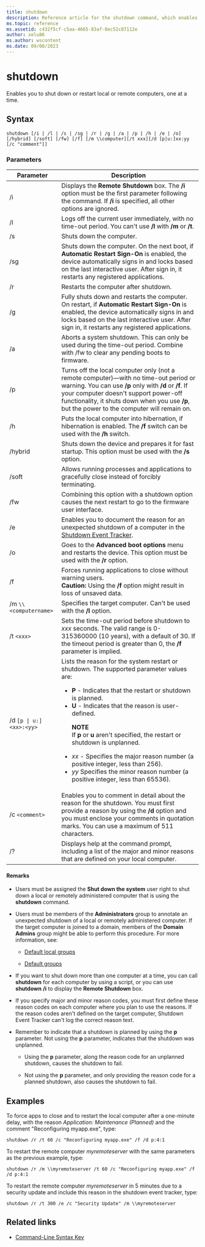 ```yaml
---
title: shutdown
description: Reference article for the shutdown command, which enables you to shut down or restart local or remote computers, one at a time.
ms.topic: reference
ms.assetid: c432f5cf-c5aa-4665-83af-0ec52c87112e
author: xelu86
ms.author: wscontent
ms.date: 09/08/2023
---
```


# shutdown

Enables you to shut down or restart local or remote computers, one at a time.

## Syntax

```
shutdown [/i | /l | /s | /sg | /r | /g | /a | /p | /h | /e | /o] [/hybrid] [/soft] [/fw] [/f] [/m \\computer][/t xxx][/d [p|u:]xx:yy [/c "comment"]]
```

### Parameters

| Parameter | Description |
|--|--|
| /i | Displays the **Remote Shutdown** box. The **/i** option must be the first parameter following the command. If **/i** is specified, all other options are ignored. |
| /l | Logs off the current user immediately, with no time-out period. You can't use **/l** with **/m** or **/t**. |
| /s | Shuts down the computer. |
| /sg | Shuts down the computer. On the next boot, if **Automatic Restart Sign-On** is enabled, the device automatically signs in and locks based on the last interactive user. After sign in, it restarts any registered applications. |
| /r | Restarts the computer after shutdown. |
| /g | Fully shuts down and restarts the computer. On restart, if **Automatic Restart Sign-On** is enabled, the device automatically signs in and locks based on the last interactive user. After sign in, it restarts any registered applications. |
| /a | Aborts a system shutdown. This can only be used during the time-out period. Combine with /fw to clear any pending boots to firmware. |
| /p | Turns off the local computer only (not a remote computer)—with no time-out period or warning. You can use **/p** only with **/d** or **/f**. If your computer doesn't support power-off functionality, it shuts down when you use **/p**, but the power to the computer will remain on. |
| /h | Puts the local computer into hibernation, if hibernation is enabled. The **/f** switch can be used with the **/h** switch. |
| /hybrid | Shuts down the device and prepares it for fast startup. This option must be used with the **/s** option. |
| /soft | Allows running processes and applications to gracefully close instead of forcibly terminating. |
| /fw | Combining this option with a shutdown option causes the next restart to go to the firmware user interface. |
| /e | Enables you to document the reason for an unexpected shutdown of a computer in the [Shutdown Event Tracker](/troubleshoot/windows-server/application-management/description-shutdown-event-tracker). |
| /o | Goes to the **Advanced boot options** menu and restarts the device. This option must be used with the **/r** option. |
| /f | Forces running applications to close without warning users.<br>**Caution:** Using the **/f** option might result in loss of unsaved data. |
| /m `\\<computername>` | Specifies the target computer. Can't be used with the **/l** option. |
| /t `<xxx>` | Sets the time-out period before shutdown to *xxx* seconds. The valid range is 0-315360000 (10 years), with a default of 30. If the timeout period is greater than 0, the **/f** parameter is implied. |
| /d `[p \| u:]<xx>:<yy>` | Lists the reason for the system restart or shutdown. The supported parameter values are:<ul><li>**P** - Indicates that the restart or shutdown is planned.</li><li>**U** - Indicates that the reason is user-defined.<p>**NOTE**<br>If **p** or **u** aren't specified, the restart or shutdown is unplanned.</li><li>*xx* - Specifies the major reason number (a positive integer, less than 256).</li><li>*yy* Specifies the minor reason number (a positive integer, less than 65536).</li></ul> |
| /c `<comment>` | Enables you to comment in detail about the reason for the shutdown. You must first provide a reason by using the **/d** option and you must enclose your comments in quotation marks. You can use a maximum of 511 characters. |
| /? | Displays help at the command prompt, including a list of the major and minor reasons that are defined on your local computer. |

#### Remarks

- Users must be assigned the **Shut down the system** user right to shut down a local or remotely administered computer that is using the **shutdown** command.

- Users must be members of the **Administrators** group to annotate an unexpected shutdown of a local or remotely administered computer. If the target computer is joined to a domain, members of the **Domain Admins** group might be able to perform this procedure. For more information, see:

  - [Default local groups](/previous-versions/windows/it-pro/windows-server-2003/cc785098(v=ws.10))

  - [Default groups](/previous-versions/windows/it-pro/windows-server-2003/cc756898(v=ws.10))

- If you want to shut down more than one computer at a time, you can call **shutdown** for each computer by using a script, or you can use **shutdown** **/i** to display the **Remote Shutdown** box.

- If you specify major and minor reason codes, you must first define these reason codes on each computer where you plan to use the reasons. If the reason codes aren't defined on the target computer, Shutdown Event Tracker can't log the correct reason text.

- Remember to indicate that a shutdown is planned by using the **p** parameter. Not using the **p** parameter, indicates that the shutdown was unplanned.

  - Using the **p** parameter, along the reason code for an unplanned shutdown, causes the shutdown to fail.

  - Not using the **p** parameter, and only providing the reason code for a planned shutdown, also causes the shutdown to fail.

## Examples

To force apps to close and to restart the local computer after a one-minute delay, with the reason *Application: Maintenance (Planned)* and the comment "Reconfiguring myapp.exe", type:

```
shutdown /r /t 60 /c "Reconfiguring myapp.exe" /f /d p:4:1
```

To restart the remote computer *myremoteserver* with the same parameters as the previous example, type:

```
shutdown /r /m \\myremoteserver /t 60 /c "Reconfiguring myapp.exe" /f /d p:4:1
```

To restart the remote computer *myremoteserver* in 5 minutes due to a security update and include this reason in the shutdown event tracker, type:

```
shutdown /r /t 300 /e /c "Security Update" /m \\myremoteserver
```

## Related links

- [Command-Line Syntax Key](command-line-syntax-key.md)
